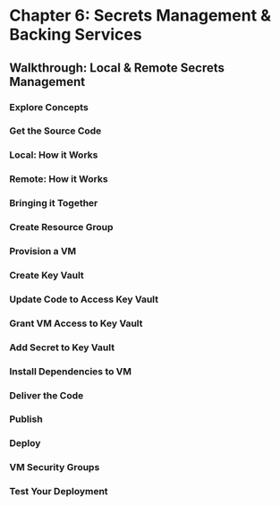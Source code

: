 # Chapter 6: Secrets Management & Backing Services

## Walkthrough: Local & Remote Secrets Management
### Explore Concepts
### Get the Source Code
### Local: How it Works
### Remote: How it Works
### Bringing it Together
### Create Resource Group
### Provision a VM
### Create Key Vault
### Update Code to Access Key Vault
### Grant VM Access to Key Vault
### Add Secret to Key Vault
### Install Dependencies to VM
### Deliver the Code
### Publish
### Deploy
### VM Security Groups
### Test Your Deployment